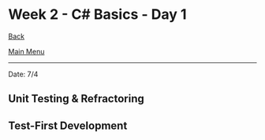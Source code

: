 # Week 2 - C# Basics - Day 1

[Back](/Week_2)

[Main Menu](/README.md)

---
Date: 7/4

## Unit Testing & Refractoring



## Test-First Development

